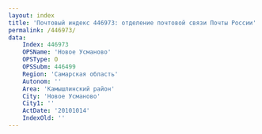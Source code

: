 ```yaml
---
layout: index
title: 'Почтовый индекс 446973: отделение почтовой связи Почты России'
permalink: /446973/
data:
    Index: 446973
    OPSName: 'Новое Усманово'
    OPSType: О
    OPSSubm: 446499
    Region: 'Самарская область'
    Autonom: ''
    Area: 'Камышлинский район'
    City: 'Новое Усманово'
    City1: ''
    ActDate: '20101014'
    IndexOld: ''
---
```

